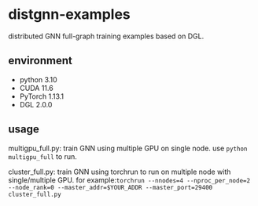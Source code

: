 # distgnn-examples
distributed GNN full-graph training examples based on DGL.

## environment
- python 3.10
- CUDA 11.6
- PyTorch 1.13.1
- DGL 2.0.0

## usage

multigpu_full.py: train GNN using multiple GPU on single node. use `python multigpu_full` to run.

cluster_full.py: train GNN using torchrun to run on multiple node with single/multiple GPU.
for example:`torchrun --nnodes=4 --nproc_per_node=2 --node_rank=0 --master_addr=$YOUR_ADDR --master_port=29400 cluster_full.py`
